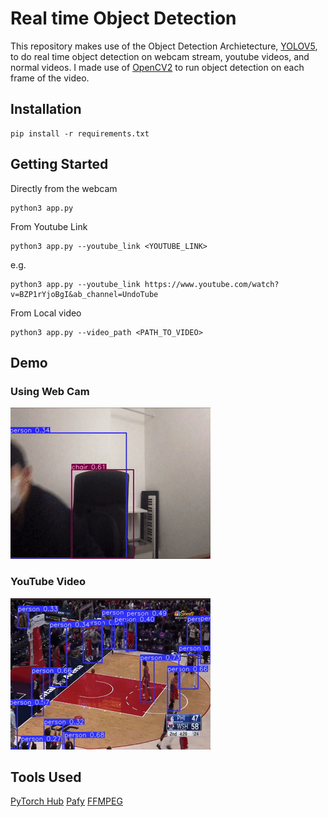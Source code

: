 # Real time Object Detection

This repository makes use of the Object Detection Archietecture, [YOLOV5](https://github.com/ultralytics/yolov5), to do real time object detection on webcam stream, youtube videos, and normal videos. I made use of [OpenCV2](https://opencv.org/) to run object detection on each frame of the video.


## Installation
```
pip install -r requirements.txt
```

## Getting Started
Directly from the webcam
```
python3 app.py
```

From Youtube Link
```
python3 app.py --youtube_link <YOUTUBE_LINK>
```
e.g.
```
python3 app.py --youtube_link https://www.youtube.com/watch?v=BZP1rYjoBgI&ab_channel=UndoTube 
```

From Local video
```
python3 app.py --video_path <PATH_TO_VIDEO>
```

## Demo
### Using Web Cam
![Alt Text](./assets/webcam.gif)

### YouTube Video
![Alt Text](./assets/nba.gif)


## Tools Used
[PyTorch Hub](https://pytorch.org/hub/)
[Pafy](https://pypi.org/project/pafy/)
[FFMPEG](https://www.ffmpeg.org/)
